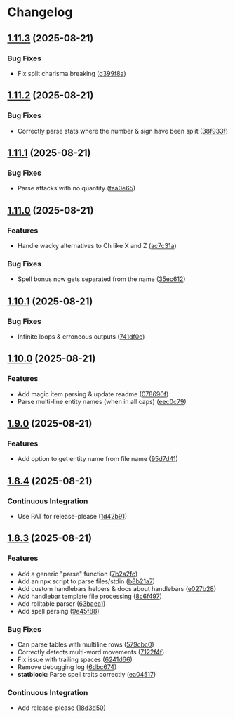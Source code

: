 # Changelog

## [1.11.3](https://github.com/ashleytowner/shadowdark-parser/compare/v1.11.2...v1.11.3) (2025-08-21)


### Bug Fixes

* Fix split charisma breaking ([d399f8a](https://github.com/ashleytowner/shadowdark-parser/commit/d399f8af8699ef4b547417b854fff35ace5346d1))

## [1.11.2](https://github.com/ashleytowner/shadowdark-parser/compare/v1.11.1...v1.11.2) (2025-08-21)


### Bug Fixes

* Correctly parse stats where the number & sign have been split ([38f933f](https://github.com/ashleytowner/shadowdark-parser/commit/38f933fe86232849e4ce3d2f91846338b23193f1))

## [1.11.1](https://github.com/ashleytowner/shadowdark-parser/compare/v1.11.0...v1.11.1) (2025-08-21)


### Bug Fixes

* Parse attacks with no quantity ([faa0e65](https://github.com/ashleytowner/shadowdark-parser/commit/faa0e650419403c0cfdd22e7a39907a65014732b))

## [1.11.0](https://github.com/ashleytowner/shadowdark-parser/compare/v1.10.1...v1.11.0) (2025-08-21)


### Features

* Handle wacky alternatives to Ch like X and Z ([ac7c31a](https://github.com/ashleytowner/shadowdark-parser/commit/ac7c31a4cdb26c26aad03ffd5a6e2cc1ae060326))


### Bug Fixes

* Spell bonus now gets separated from the name ([35ec612](https://github.com/ashleytowner/shadowdark-parser/commit/35ec6128edddb53e0072d822cb367afc21864660))

## [1.10.1](https://github.com/ashleytowner/shadowdark-parser/compare/v1.10.0...v1.10.1) (2025-08-21)


### Bug Fixes

* Infinite loops & erroneous outputs ([741df0e](https://github.com/ashleytowner/shadowdark-parser/commit/741df0eca4785337ddf490e6f304d9012ad9bcb1))

## [1.10.0](https://github.com/ashleytowner/shadowdark-parser/compare/v1.9.0...v1.10.0) (2025-08-21)


### Features

* Add magic item parsing & update readme ([078690f](https://github.com/ashleytowner/shadowdark-parser/commit/078690f0133f2d1fba6a20f76bb2cfa6a7483f85))
* Parse multi-line entity names (when in all caps) ([eec0c79](https://github.com/ashleytowner/shadowdark-parser/commit/eec0c79b1b77b28a11571bfb3c1c69dc71a5e97a))

## [1.9.0](https://github.com/ashleytowner/shadowdark-parser/compare/v1.8.4...v1.9.0) (2025-08-21)


### Features

* Add option to get entity name from file name ([95d7d41](https://github.com/ashleytowner/shadowdark-parser/commit/95d7d41621100f24742a34624a07f45bf80a3129))

## [1.8.4](https://github.com/ashleytowner/shadowdark-parser/compare/v1.8.3...v1.8.4) (2025-08-21)


### Continuous Integration

* Use PAT for release-please ([1d42b91](https://github.com/ashleytowner/shadowdark-parser/commit/1d42b91bcc3b441e24371dc8f9e741297fd0367a))

## [1.8.3](https://github.com/ashleytowner/shadowdark-parser/compare/v1.1.1...v1.8.3) (2025-08-21)


### Features

* Add a generic "parse" function ([7b2a2fc](https://github.com/ashleytowner/shadowdark-parser/commit/7b2a2fc6e167f4ec4d38026e124d0d903fcd0447))
* Add an npx script to parse files/stdin ([b8b21a7](https://github.com/ashleytowner/shadowdark-parser/commit/b8b21a75355327b0d4f43570161d558dbf7dba24))
* Add custom handlebars helpers & docs about handlebars ([e027b28](https://github.com/ashleytowner/shadowdark-parser/commit/e027b28fdccf8cddf17116428aa428b149e1090e))
* Add handlebar template file processing ([8c6f497](https://github.com/ashleytowner/shadowdark-parser/commit/8c6f497d3fddccde0bed69340f42c28027d54a1b))
* Add rolltable parser ([63baea1](https://github.com/ashleytowner/shadowdark-parser/commit/63baea181e69483e4a142165e56731e3a6ea2d46))
* Add spell parsing ([9e45f88](https://github.com/ashleytowner/shadowdark-parser/commit/9e45f8824a53e55732fb7e6d9500e9ebaa616542))


### Bug Fixes

* Can parse tables with multiline rows ([579cbc0](https://github.com/ashleytowner/shadowdark-parser/commit/579cbc0e1cce8e555acd18ac651c20dd19b05721))
* Correctly detects multi-word movements ([7122f4f](https://github.com/ashleytowner/shadowdark-parser/commit/7122f4fc667b7a0fa3377353f8e6b20df64baae6))
* Fix issue with trailing spaces ([6241d66](https://github.com/ashleytowner/shadowdark-parser/commit/6241d66eaeff2cd84f6388104c050b50d90c5b29))
* Remove debugging log ([6dbc674](https://github.com/ashleytowner/shadowdark-parser/commit/6dbc674635c9fef8a73cf48122c802cb47bea03b))
* **statblock:** Parse spell traits correctly ([ea04517](https://github.com/ashleytowner/shadowdark-parser/commit/ea045172999a456e43d26dfeddaea7dee733b94c))


### Continuous Integration

* Add release-please ([18d3d50](https://github.com/ashleytowner/shadowdark-parser/commit/18d3d5074841d8e1955957cfbb6034449f33cbb7))
